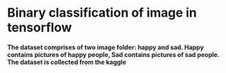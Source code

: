 # Binary classification of image in tensorflow
#### The dataset comprises of two image folder: happy and sad. Happy contains pictures of happy people, Sad contains pictures of sad people. The dataset is  collected from the kaggle
